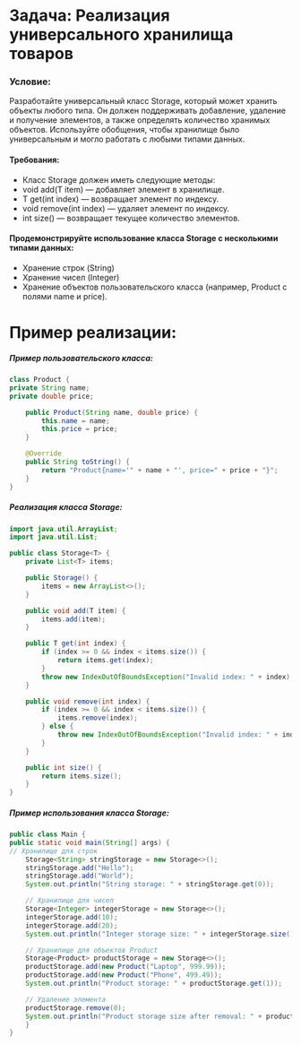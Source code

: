 # Задача: Реализация универсального хранилища товаров

### Условие:
Разработайте универсальный класс Storage<T>, который может хранить объекты любого типа. Он должен поддерживать добавление, удаление и получение элементов, а также определять количество хранимых объектов. Используйте обобщения, чтобы хранилище было универсальным и могло работать с любыми типами данных.

#### Требования:

* Класс Storage<T> должен иметь следующие методы:
* void add(T item) — добавляет элемент в хранилище.
* T get(int index) — возвращает элемент по индексу.
* void remove(int index) — удаляет элемент по индексу.
* int size() — возвращает текущее количество элементов.

#### Продемонстрируйте использование класса Storage с несколькими типами данных:

* Хранение строк (String)
* Хранение чисел (Integer)
* Хранение объектов пользовательского класса (например, Product с полями name и price).





# Пример реализации:
##### Пример пользовательского класса:
```java
class Product {
private String name;
private double price;

    public Product(String name, double price) {
        this.name = name;
        this.price = price;
    }

    @Override
    public String toString() {
        return "Product{name='" + name + "', price=" + price + "}";
    }
}
```

##### Реализация класса Storage<T>:
```java
import java.util.ArrayList;
import java.util.List;

public class Storage<T> {
    private List<T> items;

    public Storage() {
        items = new ArrayList<>();
    }

    public void add(T item) {
        items.add(item);
    }

    public T get(int index) {
        if (index >= 0 && index < items.size()) {
            return items.get(index);
        }
        throw new IndexOutOfBoundsException("Invalid index: " + index);
    }

    public void remove(int index) {
        if (index >= 0 && index < items.size()) {
            items.remove(index);
        } else {
            throw new IndexOutOfBoundsException("Invalid index: " + index);
        }
    }

    public int size() {
        return items.size();
    }
}
```

##### Пример использования класса Storage<T>:
```java
public class Main {
public static void main(String[] args) {
// Хранилище для строк
    Storage<String> stringStorage = new Storage<>();
    stringStorage.add("Hello");
    stringStorage.add("World");
    System.out.println("String storage: " + stringStorage.get(0));

    // Хранилище для чисел
    Storage<Integer> integerStorage = new Storage<>();
    integerStorage.add(10);
    integerStorage.add(20);
    System.out.println("Integer storage size: " + integerStorage.size());

    // Хранилище для объектов Product
    Storage<Product> productStorage = new Storage<>();
    productStorage.add(new Product("Laptop", 999.99));
    productStorage.add(new Product("Phone", 499.49));
    System.out.println("Product storage: " + productStorage.get(1));

    // Удаление элемента
    productStorage.remove(0);
    System.out.println("Product storage size after removal: " + productStorage.size());
    }
}
```
